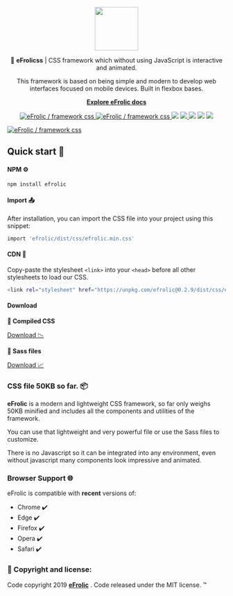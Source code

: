 <p align="center">
  <a href="https://efrolicss.com">
    <img src="https://efrolicss.com/assets/images/efrolic-logo.png" width="100">
  </a>
</p>
<p align="center">
🔔 <strong>eFrolicss</strong> | CSS framework which without using JavaScript is interactive and animated.
</p>
<p align="center">
This framework is based on being simple and modern to develop web interfaces focused on mobile devices. Built in flexbox bases.
</p>
<p align="center"> <strong>
<a href="https://efrolicss.com/start">Explore eFrolic docs</a>
  </strong>
</p>
<p align="center">
<a href="https://twitter.com/intent/tweet?text=Wow:&url=https%3A%2F%2Fgithub.com%2FEfraa%2FeFrolic">
<img src="https://img.shields.io/twitter/url/https/github.com/Efraa/eFrolic.svg?style=social" alt="eFrolic / framework css">
</a>
<a href="https://github.com/Efraa/eFrolic/blob/master/LICENSE">
<img src="https://img.shields.io/github/license/Efraa/eFrolic.svg" alt="eFrolic / framework css">
</a>
<img src="https://img.shields.io/badge/build-passing-brightgreen.svg">
<a href="https://github.com/awesome-css-group/awesome-css">
<img src="https://cdn.rawgit.com/sindresorhus/awesome/d7305f38d29fed78fa85652e3a63e154dd8e8829/media/badge.svg">
</a>
<img src="https://img.shields.io/badge/dependencies-none-blue.svg">
<img src="https://img.shields.io/npm/v/efrolic.svg">
<img src="https://img.shields.io/npm/dm/efrolic.svg">
</p>

<a href="https://efrolicss.com"><img src="https://efrolicss.com/assets/images/efrolic-social.png" alt="eFrolic / framework css" style="max-width:100%;"></a>

## Quick start 🚀

#### NPM ⚙️

```bash
npm install efrolic
```

#### Import 📤

After installation, you can import the CSS file into your project using this snippet:

```bash
import 'efrolic/dist/css/efrolic.min.css'
```

#### CDN 🛬

Copy-paste the stylesheet <code>&lt;link></code> into your <code>&lt;head></code> before all other stylesheets to load our CSS.

```bash
<link rel="stylesheet" href="https://unpkg.com/efrolic@0.2.9/dist/css/efrolic.min.css">
```

#### Download

**📌 Compiled CSS**

<a href="https://efrolicss.com/assets/download/eFrolic.zip">Download 📉</a>

**📌 Sass files**

<a href="https://efrolicss.com/assets/download/eFrolic-Sass.zip">Download 📈</a>


### CSS file 50KB so far. 📦

**eFrolic** is a modern and lightweight CSS framework, so far only weighs 50KB minified and includes all the components and utilities of the framework.

You can use that lightweight and very powerful file or use the Sass files to customize.

There is no Javascript so it can be integrated into any environment, even without javascript many components look impressive and animated.

### Browser Support 🌐

eFrolic is compatible with **recent** versions of:

* Chrome ✔️
* Edge ✔️
* Firefox ✔️
* Opera ✔️
* Safari ✔️

### 📢 Copyright and license:

Code copyright 2019  [**eFrolic**](https://efrolicss.com) . Code released under the MIT license. ™️
